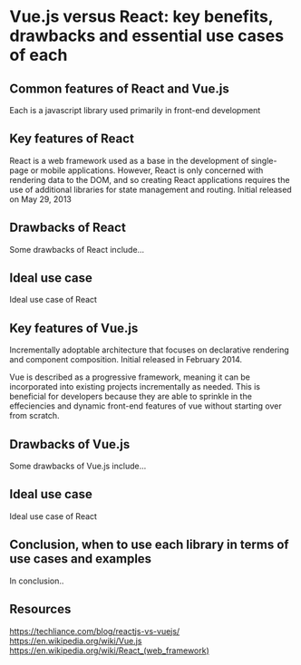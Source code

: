 # Vue.js versus React: key benefits, drawbacks and essential use cases of each

## Common features of React and Vue.js
Each is a javascript library used primarily in front-end development

## Key features of React
React is a web framework used as a base in the development of single-page or mobile applications. However, React is only concerned with rendering data to the DOM, and so creating React applications requires the use of additional libraries for state management and routing.
Initial released on May 29, 2013

## Drawbacks of React
Some drawbacks of React include...

## Ideal use case
Ideal use case of React

## Key features of Vue.js
Incrementally adoptable architecture that focuses on declarative rendering and component composition.
Initial released in February 2014.

Vue is described as a progressive framework, meaning it can be incorporated into existing projects incrementally as needed. This is beneficial for developers because they are able to sprinkle in the
effeciencies and dynamic front-end features of vue without starting over from scratch.

## Drawbacks of Vue.js
Some drawbacks of Vue.js include...

## Ideal use case
Ideal use case of React

## Conclusion, when to use each library in terms of use cases and examples
In conclusion..

## Resources
https://techliance.com/blog/reactjs-vs-vuejs/
https://en.wikipedia.org/wiki/Vue.js
https://en.wikipedia.org/wiki/React_(web_framework)
